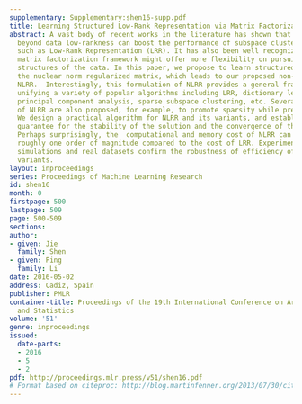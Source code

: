 ```yaml
---
supplementary: Supplementary:shen16-supp.pdf
title: Learning Structured Low-Rank Representation via Matrix Factorization
abstract: A vast body of recent works in the literature has shown that exploring structures
  beyond data low-rankness can boost the performance of subspace clustering methods
  such as Low-Rank Representation (LRR). It has also been well recognized that the
  matrix factorization framework might offer more flexibility on pursuing underlying
  structures of the data. In this paper, we propose to learn structured LRR by factorizing
  the nuclear norm regularized matrix, which leads to our proposed non-convex formulation
  NLRR.  Interestingly, this formulation of NLRR provides a general framework for
  unifying a variety of popular algorithms including LRR, dictionary learning, robust
  principal component analysis, sparse subspace clustering, etc. Several variants
  of NLRR are also proposed, for example, to promote sparsity while preserving low-rankness.
  We design a practical algorithm for NLRR and its variants, and establish theoretical
  guarantee for the stability of the solution and the convergence of the algorithm.
  Perhaps surprisingly, the  computational and memory cost of NLRR can be reduced  by
  roughly one order of magnitude compared to the cost of LRR. Experiments on extensive
  simulations and real datasets confirm the robustness of efficiency of NLRR and the
  variants.
layout: inproceedings
series: Proceedings of Machine Learning Research
id: shen16
month: 0
firstpage: 500
lastpage: 509
page: 500-509
sections: 
author:
- given: Jie
  family: Shen
- given: Ping
  family: Li
date: 2016-05-02
address: Cadiz, Spain
publisher: PMLR
container-title: Proceedings of the 19th International Conference on Artificial Intelligence
  and Statistics
volume: '51'
genre: inproceedings
issued:
  date-parts:
  - 2016
  - 5
  - 2
pdf: http://proceedings.mlr.press/v51/shen16.pdf
# Format based on citeproc: http://blog.martinfenner.org/2013/07/30/citeproc-yaml-for-bibliographies/
---
```


